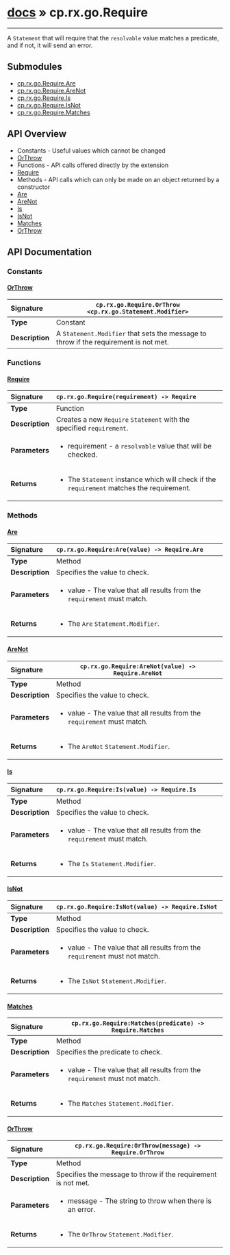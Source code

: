 # [docs](index.md) » cp.rx.go.Require
---

A `Statement` that will require that the `resolvable` value matches a predicate,
and if not, it will send an error.

## Submodules
 * [cp.rx.go.Require.Are](cp.rx.go.Require.Are.md)
 * [cp.rx.go.Require.AreNot](cp.rx.go.Require.AreNot.md)
 * [cp.rx.go.Require.Is](cp.rx.go.Require.Is.md)
 * [cp.rx.go.Require.IsNot](cp.rx.go.Require.IsNot.md)
 * [cp.rx.go.Require.Matches](cp.rx.go.Require.Matches.md)

## API Overview
* Constants - Useful values which cannot be changed
 * [OrThrow](#orthrow)
* Functions - API calls offered directly by the extension
 * [Require](#require)
* Methods - API calls which can only be made on an object returned by a constructor
 * [Are](#are)
 * [AreNot](#arenot)
 * [Is](#is)
 * [IsNot](#isnot)
 * [Matches](#matches)
 * [OrThrow](#orthrow)

## API Documentation

### Constants

#### [OrThrow](#orthrow)
| <span style="float: left;">**Signature**</span> | <span style="float: left;">`cp.rx.go.Require.OrThrow <cp.rx.go.Statement.Modifier>` </span>                                                          |
| -----------------------------------------------------|---------------------------------------------------------------------------------------------------------|
| **Type**                                             | Constant |
| **Description**                                      | A `Statement.Modifier` that sets the message to throw if the requirement is not met. |

### Functions

#### [Require](#require)
| <span style="float: left;">**Signature**</span> | <span style="float: left;">`cp.rx.go.Require(requirement) -> Require` </span>                                                          |
| -----------------------------------------------------|---------------------------------------------------------------------------------------------------------|
| **Type**                                             | Function |
| **Description**                                      | Creates a new `Require` `Statement` with the specified `requirement`. |
| **Parameters**                                       | <ul><li>requirement  - a <code>resolvable</code> value that will be checked.</li></ul> |
| **Returns**                                          | <ul><li>The <code>Statement</code> instance which will check if the <code>requirement</code> matches the requirement.</li></ul> |

### Methods

#### [Are](#are)
| <span style="float: left;">**Signature**</span> | <span style="float: left;">`cp.rx.go.Require:Are(value) -> Require.Are` </span>                                                          |
| -----------------------------------------------------|---------------------------------------------------------------------------------------------------------|
| **Type**                                             | Method |
| **Description**                                      | Specifies the value to check. |
| **Parameters**                                       | <ul><li>value  - The value that all results from the <code>requirement</code> must match.</li></ul> |
| **Returns**                                          | <ul><li>The <code>Are</code> <code>Statement.Modifier</code>.</li></ul> |

#### [AreNot](#arenot)
| <span style="float: left;">**Signature**</span> | <span style="float: left;">`cp.rx.go.Require:AreNot(value) -> Require.AreNot` </span>                                                          |
| -----------------------------------------------------|---------------------------------------------------------------------------------------------------------|
| **Type**                                             | Method |
| **Description**                                      | Specifies the value to check. |
| **Parameters**                                       | <ul><li>value  - The value that all results from the <code>requirement</code> must match.</li></ul> |
| **Returns**                                          | <ul><li>The <code>AreNot</code> <code>Statement.Modifier</code>.</li></ul> |

#### [Is](#is)
| <span style="float: left;">**Signature**</span> | <span style="float: left;">`cp.rx.go.Require:Is(value) -> Require.Is` </span>                                                          |
| -----------------------------------------------------|---------------------------------------------------------------------------------------------------------|
| **Type**                                             | Method |
| **Description**                                      | Specifies the value to check. |
| **Parameters**                                       | <ul><li>value  - The value that all results from the <code>requirement</code> must match.</li></ul> |
| **Returns**                                          | <ul><li>The <code>Is</code> <code>Statement.Modifier</code>.</li></ul> |

#### [IsNot](#isnot)
| <span style="float: left;">**Signature**</span> | <span style="float: left;">`cp.rx.go.Require:IsNot(value) -> Require.IsNot` </span>                                                          |
| -----------------------------------------------------|---------------------------------------------------------------------------------------------------------|
| **Type**                                             | Method |
| **Description**                                      | Specifies the value to check. |
| **Parameters**                                       | <ul><li>value  - The value that all results from the <code>requirement</code> must not match.</li></ul> |
| **Returns**                                          | <ul><li>The <code>IsNot</code> <code>Statement.Modifier</code>.</li></ul> |

#### [Matches](#matches)
| <span style="float: left;">**Signature**</span> | <span style="float: left;">`cp.rx.go.Require:Matches(predicate) -> Require.Matches` </span>                                                          |
| -----------------------------------------------------|---------------------------------------------------------------------------------------------------------|
| **Type**                                             | Method |
| **Description**                                      | Specifies the predicate to check. |
| **Parameters**                                       | <ul><li>value  - The value that all results from the <code>requirement</code> must not match.</li></ul> |
| **Returns**                                          | <ul><li>The <code>Matches</code> <code>Statement.Modifier</code>.</li></ul> |

#### [OrThrow](#orthrow)
| <span style="float: left;">**Signature**</span> | <span style="float: left;">`cp.rx.go.Require:OrThrow(message) -> Require.OrThrow` </span>                                                          |
| -----------------------------------------------------|---------------------------------------------------------------------------------------------------------|
| **Type**                                             | Method |
| **Description**                                      | Specifies the message to throw if the requirement is not met. |
| **Parameters**                                       | <ul><li>message  - The string to throw when there is an error.</li></ul> |
| **Returns**                                          | <ul><li>The <code>OrThrow</code> <code>Statement.Modifier</code>.</li></ul> |

